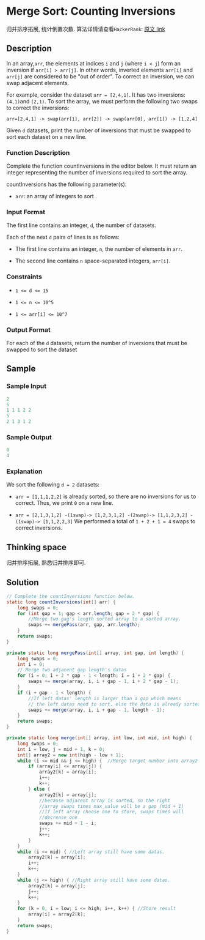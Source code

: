 # Merge Sort: Counting Inversions

归并排序拓展, 统计倒置次数. 算法详情请查看`HackerRank`: [原文 link](https://www.hackerrank.com/challenges/ctci-merge-sort/problem)

## Description

In an array,`arr`, the elements at indices `i` and `j` (where `i < j`) form an inversion if `arr[i] > arr[j]`. In other words, inverted elements `arr[i]` and `arr[j]` are considered to be "out of order". To correct an inversion, we can swap adjacent elements.

For example, consider the dataset `arr = [2,4,1]`. It has two inversions: `(4,1)`and `(2,1)`. To sort the array, we must perform the following two swaps to correct the inversions:

`arr=[2,4,1] -> swap(arr[1], arr[2]) -> swap(arr[0], arr[1]) -> [1,2,4]`

Given `d` datasets, print the number of inversions that must be swapped to sort each dataset on a new line.

### Function Description

Complete the function countInversions in the editor below. It must return an integer representing the number of inversions required to sort the array.

countInversions has the following parameter(s):

- `arr`: an array of integers to sort .

### Input Format

The first line contains an integer, `d`, the number of datasets.

Each of the next `d` pairs of lines is as follows:

- The first line contains an integer, `n`, the number of elements in `arr`.

- The second line contains `n` space-separated integers, `arr[i]`.

### Constraints

- `1 <= d <= 15`

- `1 <= n <= 10^5`

- `1 <= arr[i] <= 10^7`

### Output Format

For each of the `d` datasets, return the number of inversions that must be swapped to sort the dataset

## Sample

### Sample Input

```java
2
5
1 1 1 2 2
5
2 1 3 1 2
```

### Sample Output

```java
0
4
```

### Explanation

We sort the following `d = 2` datasets:

- `arr = [1,1,1,2,2]` is already sorted, so there are no inversions for us to correct. Thus, we print `0` on a new line.

- `arr = [2,1,3,1,2] -(1swap)-> [1,2,3,1,2] -(2swap)-> [1,1,2,3,2] -(1swap)-> [1,1,2,2,3]` We performed a total of `1 + 2 + 1 = 4` swaps to correct inversions.

## Thinking space

归并排序拓展, 熟悉归并排序即可.

## Solution

```java
// Complete the countInversions function below.
static long countInversions(int[] arr) {
    long swaps = 0;
    for (int gap = 1; gap < arr.length; gap = 2 * gap) {
        //Merge two gag's length sorted array to a sorted array.
        swaps += mergePass(arr, gap, arr.length);
    }
    return swaps;
}

private static long mergePass(int[] array, int gap, int length) {
    long swaps = 0;
    int i = 0;
    // Merge two adjacent gap length's datas
    for (i = 0; i + 2 * gap - 1 < length; i = i + 2 * gap) {
        swaps += merge(array, i, i + gap - 1, i + 2 * gap - 1);
    }
    if (i + gap - 1 < length) {
        //If left datas' length is larger than a gap which means
        // the left datas need to sort. else the data is already sorted.
        swaps += merge(array, i, i + gap - 1, length - 1);
    }
    return swaps;
}

private static long merge(int[] array, int low, int mid, int high) {
    long swaps = 0;
    int i = low, j = mid + 1, k = 0;
    int[] array2 = new int[high - low + 1];
    while (i <= mid && j <= high) {  //Merge target number into array2
        if (array[i] <= array[j]) {
            array2[k] = array[i];
            i++;
            k++;
        } else {
            array2[k] = array[j];
            //because adjacent array is sorted, so the right
            //array swaps times max_value will be a gap (mid + 1)
            //If left array choose one to store, swaps times will
            //decrease one
            swaps += mid + 1 - i;
            j++;
            k++;
        }
    }
    while (i <= mid) { //Left array still have some datas.
        array2[k] = array[i];
        i++;
        k++;
    }
    while (j <= high) { //Right array still have some datas.
        array2[k] = array[j];
        j++;
        k++;
    }
    for (k = 0, i = low; i <= high; i++, k++) { //Store result
        array[i] = array2[k];
    }
    return swaps;
}
```
